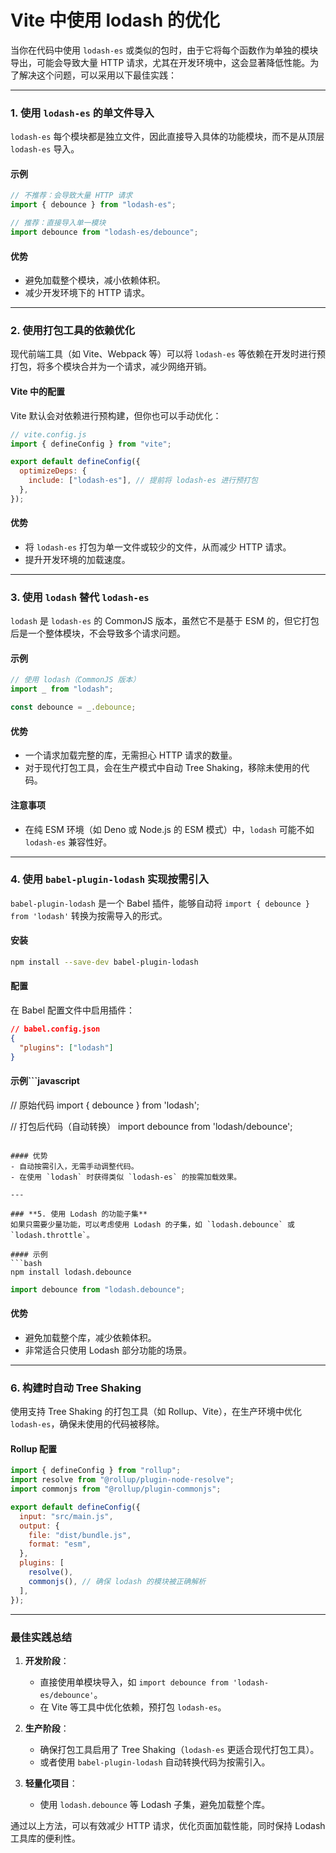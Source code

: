 # Vite 中使用 lodash 的优化

当你在代码中使用 `lodash-es` 或类似的包时，由于它将每个函数作为单独的模块导出，可能会导致大量 HTTP 请求，尤其在开发环境中，这会显著降低性能。为了解决这个问题，可以采用以下最佳实践：

---

### **1. 使用 `lodash-es` 的单文件导入**

`lodash-es` 每个模块都是独立文件，因此直接导入具体的功能模块，而不是从顶层 `lodash-es` 导入。

#### 示例

```javascript
// 不推荐：会导致大量 HTTP 请求
import { debounce } from "lodash-es";

// 推荐：直接导入单一模块
import debounce from "lodash-es/debounce";
```

#### 优势

- 避免加载整个模块，减小依赖体积。
- 减少开发环境下的 HTTP 请求。

---

### **2. 使用打包工具的依赖优化**

现代前端工具（如 Vite、Webpack 等）可以将 `lodash-es` 等依赖在开发时进行预打包，将多个模块合并为一个请求，减少网络开销。

#### **Vite 中的配置**

Vite 默认会对依赖进行预构建，但你也可以手动优化：

```javascript
// vite.config.js
import { defineConfig } from "vite";

export default defineConfig({
  optimizeDeps: {
    include: ["lodash-es"], // 提前将 lodash-es 进行预打包
  },
});
```

#### 优势

- 将 `lodash-es` 打包为单一文件或较少的文件，从而减少 HTTP 请求。
- 提升开发环境的加载速度。

---

### **3. 使用 `lodash` 替代 `lodash-es`**

`lodash` 是 `lodash-es` 的 CommonJS 版本，虽然它不是基于 ESM 的，但它打包后是一个整体模块，不会导致多个请求问题。

#### 示例

```javascript
// 使用 lodash（CommonJS 版本）
import _ from "lodash";

const debounce = _.debounce;
```

#### 优势

- 一个请求加载完整的库，无需担心 HTTP 请求的数量。
- 对于现代打包工具，会在生产模式中自动 Tree Shaking，移除未使用的代码。

#### 注意事项

- 在纯 ESM 环境（如 Deno 或 Node.js 的 ESM 模式）中，`lodash` 可能不如 `lodash-es` 兼容性好。

---

### **4. 使用 `babel-plugin-lodash` 实现按需引入**

`babel-plugin-lodash` 是一个 Babel 插件，能够自动将 `import { debounce } from 'lodash'` 转换为按需导入的形式。

#### 安装

```bash
npm install --save-dev babel-plugin-lodash
```

#### 配置

在 Babel 配置文件中启用插件：

```json
// babel.config.json
{
  "plugins": ["lodash"]
}
```

#### 示例```javascript

// 原始代码
import { debounce } from 'lodash';

// 打包后代码（自动转换）
import debounce from 'lodash/debounce';

````

#### 优势
- 自动按需引入，无需手动调整代码。
- 在使用 `lodash` 时获得类似 `lodash-es` 的按需加载效果。

---

### **5. 使用 Lodash 的功能子集**
如果只需要少量功能，可以考虑使用 Lodash 的子集，如 `lodash.debounce` 或 `lodash.throttle`。

#### 示例
```bash
npm install lodash.debounce
````

```javascript
import debounce from "lodash.debounce";
```

#### 优势

- 避免加载整个库，减少依赖体积。
- 非常适合只使用 Lodash 部分功能的场景。

---

### **6. 构建时自动 Tree Shaking**

使用支持 Tree Shaking 的打包工具（如 Rollup、Vite），在生产环境中优化 `lodash-es`，确保未使用的代码被移除。

#### Rollup 配置

```javascript
import { defineConfig } from "rollup";
import resolve from "@rollup/plugin-node-resolve";
import commonjs from "@rollup/plugin-commonjs";

export default defineConfig({
  input: "src/main.js",
  output: {
    file: "dist/bundle.js",
    format: "esm",
  },
  plugins: [
    resolve(),
    commonjs(), // 确保 lodash 的模块被正确解析
  ],
});
```

---

### **最佳实践总结**

1. **开发阶段**：

   - 直接使用单模块导入，如 `import debounce from 'lodash-es/debounce'`。
   - 在 Vite 等工具中优化依赖，预打包 `lodash-es`。

2. **生产阶段**：

   - 确保打包工具启用了 Tree Shaking（`lodash-es` 更适合现代打包工具）。
   - 或者使用 `babel-plugin-lodash` 自动转换代码为按需引入。

3. **轻量化项目**：
   - 使用 `lodash.debounce` 等 Lodash 子集，避免加载整个库。

通过以上方法，可以有效减少 HTTP 请求，优化页面加载性能，同时保持 Lodash 工具库的便利性。
